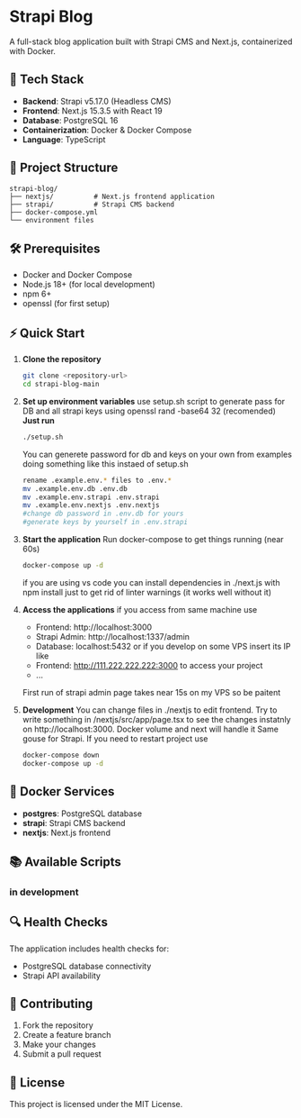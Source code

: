 # Strapi Blog

A full-stack blog application built with Strapi CMS and Next.js, containerized with Docker.

## 🚀 Tech Stack

- **Backend**: Strapi v5.17.0 (Headless CMS)
- **Frontend**: Next.js 15.3.5 with React 19
- **Database**: PostgreSQL 16
- **Containerization**: Docker & Docker Compose
- **Language**: TypeScript

## 📁 Project Structure

```
strapi-blog/
├── nextjs/          # Next.js frontend application
├── strapi/          # Strapi CMS backend
├── docker-compose.yml
└── environment files
```

## 🛠️ Prerequisites

- Docker and Docker Compose
- Node.js 18+ (for local development)
- npm 6+
- openssl (for first setup)

## ⚡ Quick Start

1. **Clone the repository**
   ```bash
   git clone <repository-url>
   cd strapi-blog-main
   ```

2. **Set up environment variables**
  use setup.sh script to generate pass for DB and all strapi keys using openssl rand -base64 32 (recomended) 
   **Just run**
   ```bash
   ./setup.sh
   ```
   You can generete password for db and keys on your own from examples doing something like this instaed of setup.sh
   ```bash
   rename .example.env.* files to .env.*
   mv .example.env.db .env.db
   mv .example.env.strapi .env.strapi
   mv .example.env.nextjs .env.nextjs
   #change db password in .env.db for yours
   #generate keys by yourself in .env.strapi
   ```   

3. **Start the application**
   Run docker-compose to get things running (near 60s)
   ```bash
   docker-compose up -d
   ```
   if you are using vs code you can install dependencies in ./next.js with npm install just to get rid of linter warnings (it works well without it)

4. **Access the applications**
   if you access from same machine use
   - Frontend: http://localhost:3000
   - Strapi Admin: http://localhost:1337/admin
   - Database: localhost:5432
   or if you develop on some VPS insert its IP like 
   - Frontend: http://111.222.222.222:3000 to access your project 
   - ... 

   First run of strapi admin page takes near 15s on my VPS so be paitent

5. **Development**
   You can change files in ./nextjs to edit frontend.
   Try to write something in 
   /nextjs/src/app/page.tsx
   to see the changes instatnly on http://localhost:3000. 
   Docker volume and next will handle it
   Same gouse for Strapi. 
   If you need to restart project use 
    ```bash
   docker-compose down
   docker-compose up -d
   ```

## 🐳 Docker Services

- **postgres**: PostgreSQL database
- **strapi**: Strapi CMS backend
- **nextjs**: Next.js frontend

## 📚 Available Scripts

### in development

## 🔍 Health Checks

The application includes health checks for:
- PostgreSQL database connectivity
- Strapi API availability

## 🤝 Contributing

1. Fork the repository
2. Create a feature branch
3. Make your changes
4. Submit a pull request

## 📄 License

This project is licensed under the MIT License.